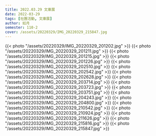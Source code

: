 ```yaml
---
title: 2022.03.29 文庫展
date: 2022-03-29
tags: [社團活動, 文庫展]
author: 如月
semester: 110-2
cover: /assets/20220329/IMG_20220329_215847.jpg
---
```


{{< photo "/assets/20220329/IMG_20220329_201202.jpg" >}} {{< photo "/assets/20220329/IMG_20220329_201211.jpg" >}}
{{< photo "/assets/20220329/IMG_20220329_201215.jpg" >}} {{< photo "/assets/20220329/IMG_20220329_201226.jpg" >}}
{{< photo "/assets/20220329/IMG_20220329_202510.jpg" >}} {{< photo "/assets/20220329/IMG_20220329_202542.jpg" >}}
{{< photo "/assets/20220329/IMG_20220329_202628.jpg" >}} {{< photo "/assets/20220329/IMG_20220329_203714.jpg" >}}
{{< photo "/assets/20220329/IMG_20220329_203723.jpg" >}} {{< photo "/assets/20220329/IMG_20220329_203751.jpg" >}}
{{< photo "/assets/20220329/IMG_20220329_204243.jpg" >}} {{< photo "/assets/20220329/IMG_20220329_204800.jpg" >}}
{{< photo "/assets/20220329/IMG_20220329_210542.jpg" >}} {{< photo "/assets/20220329/IMG_20220329_210924.jpg" >}}
{{< photo "/assets/20220329/IMG_20220329_211626.jpg" >}} {{< photo "/assets/20220329/IMG_20220329_215816.jpg" >}}
{{< photo "/assets/20220329/IMG_20220329_215847.jpg" >}}
